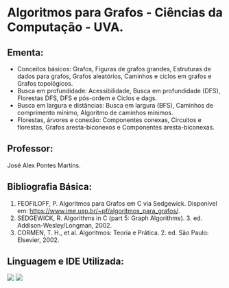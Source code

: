 # Algoritmos para Grafos - Ciências da Computação - UVA.

## Ementa:
- Conceitos básicos: Grafos, Figuras de grafos grandes, Estruturas de dados para grafos, Grafos aleatórios, Caminhos e ciclos em grafos e Grafos topológicos.
- Busca em profundidade: Acessibilidade, Busca em profundidade (DFS), Florestas DFS, DFS e pós-ordem e Ciclos e dags.
- Busca em largura e distâncias: Busca em largura (BFS), Caminhos de comprimento mínimo, Algoritmo de caminhos mínimos.
- Florestas, árvores e conexão: Componentes conexas, Circuitos e florestas, Grafos aresta-biconexos e Componentes aresta-biconexas.

## Professor:
José Alex Pontes Martins.

## Bibliografia Básica:
1. FEOFILOFF, P. Algoritmos para Grafos em C via Sedgewick. Disponível em: https://www.ime.usp.br/~pf/algoritmos_para_grafos/.
2. SEDGEWICK, R. Algorithms in C (part 5: Graph Algorithms). 3. ed. Addison-Wesley/Longman, 2002.
3. CORMEN, T. H., et al. Algoritmos: Teoria e Prática. 2. ed. São Paulo: Elsevier, 2002.
 
## Linguagem e IDE Utilizada:
<a href = "https://pt.wikipedia.org/wiki/C_(linguagem_de_programa%C3%A7%C3%A3o)"><img src="https://img.shields.io/badge/-%23333?style=for-the-badge&logo=c&logoColor=%22red%22%20arget=%22_blank"></a>
<a href = "https://code.visualstudio.com/"><img src="https://img.shields.io/badge/-Visual%20Studio%20Code-%23333?style=for-the-badge&logo=visual-studio-code&logoColor=%22red%22%20arget=%22_blank"></a>
